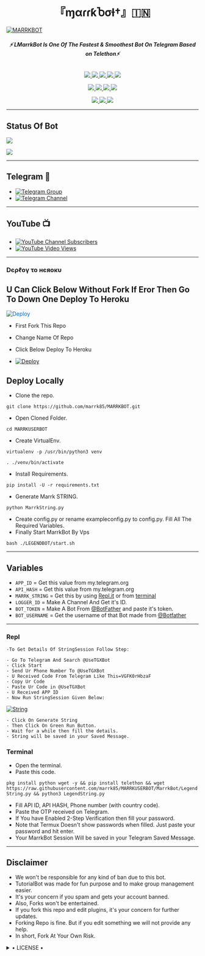 <h1 align="center">
<b> 『ɱαɾɾƙႦσƚ†』🇮🇳 </b>
</h1>

[![MARRKBOT](https://te.legra.ph/file/ac3a1263f3fd92068702f.jpg)](https://github.com/marrk85/MARRKBOT)

<h6 align="center">
  <b>⚡ LMarrkBot Is One Of The Fastest & Smoothest Bot On Telegram Based on Telethon⚡</b>
</h6>

<p align="center">
<a href="https://github.com/marrk85/MARRKBOT" alt="GitHub closed issues"> <img src="https://img.shields.io/github/issues-closed-raw/marrk85/MARRKBOT?style=flat&logo=github&color=success" /> </a>
<a href="https://github.com/marrk85/MARRKBOT/graphs/contributors" alt="GitHub contributors"> <img src="https://img.shields.io/github/contributors/marrk85/MARRKBOT?style=flat&logo=github" /> </a>
<a href="https://github.com/MARRK-OS/MARRKBOT/network/members" alt="GitHub forks"> <img src="https://img.shields.io/github/forks/MARRK-OS/MARRKBOT?label=Forks&logo=github" /> </a>
<a href="https://github.com/MARRK-OS/MARRKBOT" alt="GitHub closed pull requests"> <img src="https://img.shields.io/github/issues-pr-closed-raw/MARRK-OS/MARRKBOT?color=success" /> </a>
<a href="https://github.com/MARRK-OS/MARRKBOT" alt="GitHub issues"> <img src="https://img.shields.io/github/issues-raw/MARRK-OS/MARRKBOT?style=flat&logo=github&color=yellow" /> </a>
</p>
<p align="center">
<a href="https://www.python.org/" alt="made-with-python"> <img src="https://img.shields.io/badge/Made%20with-Python-1f425f.svg?style=flat&logo=python&color=blue" /> </a>
<a href="https://github.com/MARRK-OS/MARRKBOT" alt="Docker!"> <img src="https://aleen42.github.io/badges/src/docker.svg" /> </a>
<a href="https://github.com/MARRK-OS/MARRKBOT" alt="GitHub repo size"> <img src="https://img.shields.io/github/repo-size/MARRK-OS/MARRKBOT" /> </a>
<a href="https://github.com/MARRK-OS/MARRKBOT/blob/master/LICENSE" alt="GPLv3 license"> <img src="https://img.shields.io/badge/License-GPLv3-blue.svg" /> </a>
</p>
<p align="center">
<a href="https://t.me/Marrk_Userbot" alt="Telegram!"> <img src="https://aleen42.github.io/badges/src/telegram.svg" /> </a>
<a href="https://github.com/MARRK-OS/MARRKBOT/graphs/commit-activity" alt="Maintenance"> <img src="https://img.shields.io/badge/Maintained%3F-yes-green.svg" /> </a>
<a href="https://makeapullrequest.com" alt="PRs Welcome"> <img src="https://img.shields.io/badge/PRs-welcome-brightgreen.svg?style=flat-square" /> </a>
</p>

------
## Status Of Bot 
<p align="left">
    <a href="https://github.com/MARRK-OS/MARRKBOT/network/members"><img src="https://img.shields.io/github/forks/MARRK-OS/MARRKBOT?label=Forks&logoColor=Black&style=social"></a><p align="left"><a href="https://github.com/MARRK-OS/MARRKBOT/stargazers"><img src="https://img.shields.io/github/stars/MARRK-OS/MARRKBOT?logoColor=Blue&style=social"></a><p align="left"><a href="https://github.com/MARRK-OS/MARRKBOT"></a><p align="left"><a href="https://github.com/MARRK-OS/MARRKBOT?"></a>

------
## Telegram 🏪
- [![Telegram Group](https://img.shields.io/badge/Telegram-Group-brightgreen)](https://t.me/Marrkmusic)
- [![Telegram Channel](https://img.shields.io/badge/Telegram-Channel-brightgreen)](https://t.me/marrkchannel)

------
## YouTube 📺
- [![YouTube Channel Subscribers](https://img.shields.io/youtube/channel/subscribers/UCvp8PY25PTRhFDZjLv3sVfg?style=social)](https://youtube.com/channel/UCvp8PY25PTRhFDZjLv3sVfg)
- [![YouTube Video Views](https://img.shields.io/youtube/views/9dQgdUJfk_k?label=Tutorial+•+Heroku+•&style=social)](https://youtu.be/9dQgdUJfk_k)

------------
<h3> Dєρℓογ το нєяοκυ </h3>

## U Can Click Below Without Fork If Eror Then Go To Down One Deploy To Heroku

<a href="https://heroku.com/deploy/" rel="nofollow" style="background-color: initial; box-sizing: border-box; color: #0366d6; text-decoration-line: none;"><img alt="Deploy" data-canonical-src="https://www.herokucdn.com/deploy/button.svg" src="https://camo.githubusercontent.com/83b0e95b38892b49184e07ad572c94c8038323fb/68747470733a2f2f7777772e6865726f6b7563646e2e636f6d2f6465706c6f792f627574746f6e2e737667" style="border-style: none; box-sizing: initial; max-width: 100%;" /></a></div>
</a>

- First Fork This Repo

- Change Name Of Repo

- Click Below Deploy To Heroku


- [![Deploy](https://te.legra.ph/file/7305a01b183f4e21ad5bd.jpg)](https://heroku.com/deploy/)

## Deploy Locally

- Clone the repo. 

`git clone https://github.com/marrk85/MARRKBOT.git`
- Open Cloned Folder.

`cd MARRKUSERBOT`
- Create VirtualEnv.

`virtualenv -p /usr/bin/python3 venv`

`. ./venv/bin/activate`
- Install Requirements.

`pip install -U -r requirements.txt`
- Generate Marrk STRING.

`python MarrkString.py`
- Create config.py or rename exampleconfig.py to config.py. Fill All The Required Variables.
- Finally Start MarrkBot By Vps

`bash ./LEGENDBOT/start.sh`

---------

## Variables

- `APP_ID`  =  Get this value from my.telegram.org
- `API_HASH`  =  Get this value from my.telegram.org
- `MARRK_STRING`  =  Get this by using [Repl.it](#Repl) or from [terminal](#Terminal)
- `LOGGER_ID`  =  Make A Channel And Get it's ID.
- `BOT_TOKEN`  =  Make A Bot From [@BotFather](https://t.me/botfather) and paste it's token.
- `BOT_USERNAME`  =  Get the username of that Bot made from [@Botfather](https://t.me/botfather)

------
### Repl


    -To Get Details Of StringSession Follow Step: 

    - Go To Telegram And Search @UseTGXBot
    - Click Start
    - Send Ur Phone Number To @UseTGXBot
    - U Received Code From Telegram Like This=VGFK0rHbzaF
    - Copy Ur Code
    - Paste Ur Code in @UseTGXBot
    - U Received APP ID
    - Now Run StringSession Given Below:
   

[![String](https://te.legra.ph/file/a554e4ae9721b44ad6628.jpg)](https://replit.com/marrk85/Strgen#main.py) 

    - Click On Generate String
    - Then Click On Green Run Button.
    - Wait for a while then fill the details.
    - String will be saved in your Saved Message.


### Terminal
- Open the terminal.
- Paste this code.

`pkg install python wget -y && pip install telethon && wget https://raw.githubusercontent.com/marrk85/MARRKUSERBOT/MarrkBot/LegendString.py && python3 LegendString.py`
- Fill API ID, API HASH, Phone number (with country code).
- Paste the OTP received on Telegram.
- If You have Enabled 2-Step Verification then fill your password.
- Note that Termux Doesn't show passwords when filled. Just paste your password and hit enter.
- Your MarrkBot Session Will be saved in your Telegram Saved Message.


------
## Disclaimer
- We won't be responsible for any kind of ban due to this bot.
- TutorialBot was made for fun purpose and to make group management easier.
- It's your concern if you spam and gets your account banned.
- Also, Forks won't be entertained.
- If you fork this repo and edit plugins, it's your concern for further updates.
- Forking Repo is fine. But if you edit something we will not provide any help.
- In short, Fork At Your Own Risk.

<details>

  <summary> • LICENSE • </summary>

![](https://www.gnu.org/graphics/gplv3-or-later.png)

LEGEND-OS

Poject [MARRK](https://github.com/maark85/MARRKBOT) is free software: you can redistribute it and/or modify

it under the terms of the GNU General Public License as published by

the Free Software Foundation, either version 3 of the License, or

(at your option) any later version.

This program is distributed in the hope that it will be useful,

but WITHOUT ANY WARRANTY; without even the implied warranty of

MERCHANTABILITY or FITNESS FOR A PARTICULAR PURPOSE.  See the

GNU General Public License for more details.

You should have received a copy of the GNU General Public License

along with this program. If not, see <https://www.gnu.org/licenses/>.

</details>
